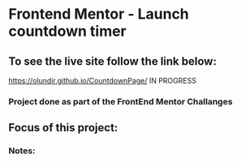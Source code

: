 # Frontend Mentor - Launch countdown timer

## To see the live site follow the link below:

https://olundir.github.io/CountdownPage/ IN PROGRESS

### Project done as part of the FrontEnd Mentor Challanges

## Focus of this project:

### Notes:
